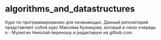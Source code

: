 # algorithms_and_datastructures
Курс по программированию для начинающих. Данный репозиторий представляет собой курс Максима Кузнецова, который в свою очередь я - Мулюгин Николай переношу и редактирую на github.com.
